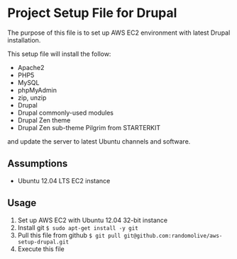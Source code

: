 # Project Setup File for Drupal 

The purpose of this file is to set up AWS EC2 environment with latest Drupal
installation.

This setup file will install the follow:
* Apache2
* PHP5
* MySQL
* phpMyAdmin
* zip, unzip
* Drupal
* Drupal commonly-used modules
* Drupal Zen theme
* Drupal Zen sub-theme Pilgrim from STARTERKIT

and update the server to latest Ubuntu channels and software. 

## Assumptions

* Ubuntu 12.04 LTS EC2 instance

## Usage

1. Set up AWS EC2 with Ubuntu 12.04 32-bit instance
2. Install git
`$ sudo apt-get install -y git`
3. Pull this file from github
`$ git pull git@github.com:randomolive/aws-setup-drupal.git`
4. Execute this file